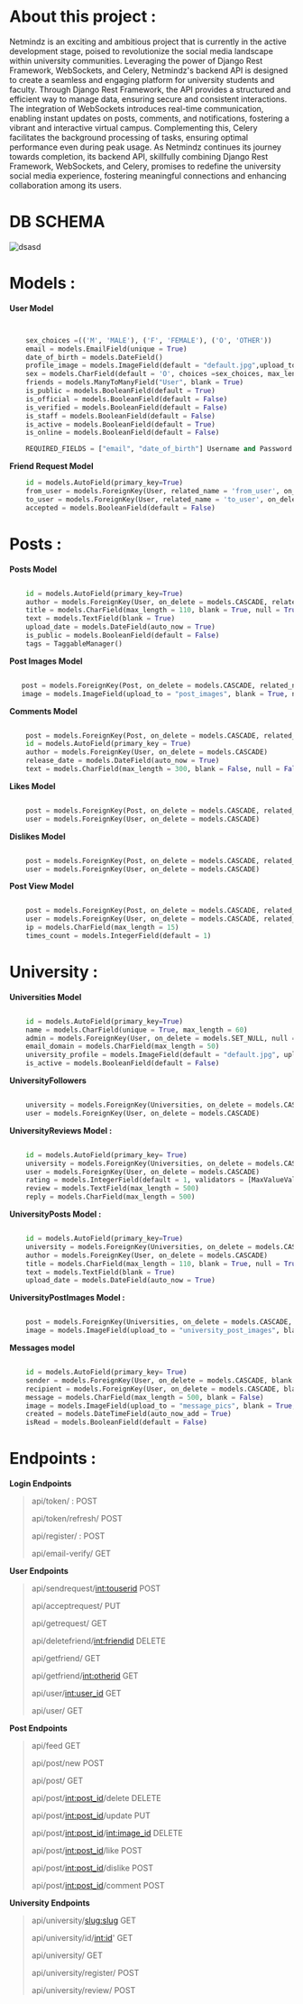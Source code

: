
# About this project :

Netmindz is an exciting and ambitious project that is currently in the active development stage, poised to revolutionize the social media landscape within university communities. Leveraging the power of Django Rest Framework, WebSockets, and Celery, Netmindz's backend API is designed to create a seamless and engaging platform for university students and faculty. Through Django Rest Framework, the API provides a structured and efficient way to manage data, ensuring secure and consistent interactions. The integration of WebSockets introduces real-time communication, enabling instant updates on posts, comments, and notifications, fostering a vibrant and interactive virtual campus. Complementing this, Celery facilitates the background processing of tasks, ensuring optimal performance even during peak usage. As Netmindz continues its journey towards completion, its backend API, skillfully combining Django Rest Framework, WebSockets, and Celery, promises to redefine the university social media experience, fostering meaningful connections and enhancing collaboration among its users.

# DB SCHEMA

![dsasd](https://github.com/kostas2370/social-media-app-api/assets/96636678/9a25b62d-8aec-4ae7-883e-acb863e3f567)


# Models :
**User Model**

```python


    sex_choices =(('M', 'MALE'), ('F', 'FEMALE'), ('O', 'OTHER'))
    email = models.EmailField(unique = True)
    date_of_birth = models.DateField()
    profile_image = models.ImageField(default = "default.jpg",upload_to = "profile_pics")
    sex = models.CharField(default = 'O', choices =sex_choices, max_length = 1)
    friends = models.ManyToManyField("User", blank = True)
    is_public = models.BooleanField(default = True)
    is_official = models.BooleanField(default = False)
    is_verified = models.BooleanField(default = False)
    is_staff = models.BooleanField(default = False)
    is_active = models.BooleanField(default = True)
    is_online = models.BooleanField(default = False)

    REQUIRED_FIELDS = ["email", "date_of_birth"] Username and Password

```
**Friend Request Model**
```python
    id = models.AutoField(primary_key=True)
    from_user = models.ForeignKey(User, related_name = 'from_user', on_delete = models.CASCADE)
    to_user = models.ForeignKey(User, related_name = 'to_user', on_delete = models.CASCADE)
    accepted = models.BooleanField(default = False)

```

# Posts :

**Posts Model**

```python

    id = models.AutoField(primary_key=True)
    author = models.ForeignKey(User, on_delete = models.CASCADE, related_name = "posts")
    title = models.CharField(max_length = 110, blank = True, null = True)
    text = models.TextField(blank = True)
    upload_date = models.DateField(auto_now = True)
    is_public = models.BooleanField(default = False)
    tags = TaggableManager()
```

**Post Images Model**

```python

   post = models.ForeignKey(Post, on_delete = models.CASCADE, related_name = "post_images")
   image = models.ImageField(upload_to = "post_images", blank = True, null = True)
```


**Comments Model**

```python

    post = models.ForeignKey(Post, on_delete = models.CASCADE, related_name = "comments")
    id = models.AutoField(primary_key = True)
    author = models.ForeignKey(User, on_delete = models.CASCADE)
    release_date = models.DateField(auto_now = True)
    text = models.CharField(max_length = 300, blank = False, null = False)

```


**Likes Model**

```python

    post = models.ForeignKey(Post, on_delete = models.CASCADE, related_name = "likes")
    user = models.ForeignKey(User, on_delete = models.CASCADE)

```
**Dislikes Model**

```python

    post = models.ForeignKey(Post, on_delete = models.CASCADE, related_name = "dislikes")
    user = models.ForeignKey(User, on_delete = models.CASCADE)

```

**Post View Model**

```python

    post = models.ForeignKey(Post, on_delete = models.CASCADE, related_name = "views")
    user = models.ForeignKey(User, on_delete = models.CASCADE, related_name = "viewer")
    ip = models.CharField(max_length = 15)
    times_count = models.IntegerField(default = 1)

```

# University :

**Universities Model**
```python

    id = models.AutoField(primary_key=True)
    name = models.CharField(unique = True, max_length = 60)
    admin = models.ForeignKey(User, on_delete = models.SET_NULL, null = True)
    email_domain = models.CharField(max_length = 50)
    university_profile = models.ImageField(default = "default.jpg", upload_to = "universities_pic")
    is_active = models.BooleanField(default = False)

```

**UniversityFollowers**

```python

    university = models.ForeignKey(Universities, on_delete = models.CASCADE)
    user = models.ForeignKey(User, on_delete = models.CASCADE)

```

**UniversityReviews Model :**

```python

    id = models.AutoField(primary_key= True)
    university = models.ForeignKey(Universities, on_delete = models.CASCADE)
    user = models.ForeignKey(User, on_delete = models.CASCADE)
    rating = models.IntegerField(default = 1, validators = [MaxValueValidator(5), MinValueValidator(1)], blank = True)
    review = models.TextField(max_length = 500)
    reply = models.CharField(max_length = 500)

```

**UniversityPosts Model :**

```python

    id = models.AutoField(primary_key=True)
    university = models.ForeignKey(Universities, on_delete = models.CASCADE, related_name = "universities_posts")
    author = models.ForeignKey(User, on_delete = models.CASCADE)
    title = models.CharField(max_length = 110, blank = True, null = True)
    text = models.TextField(blank = True)
    upload_date = models.DateField(auto_now = True)

```

**UniversityPostImages Model :**

```python

    post = models.ForeignKey(Universities, on_delete = models.CASCADE, related_name = "university_post_images")
    image = models.ImageField(upload_to = "university_post_images", blank = True, null = True)

```

**Messages model**

```python

    id = models.AutoField(primary_key= True)
    sender = models.ForeignKey(User, on_delete = models.CASCADE, blank = False, related_name= 'SenderToRec')
    recipient = models.ForeignKey(User, on_delete = models.CASCADE, blank = False, related_name ='recToSencer')
    message = models.CharField(max_length = 500, blank = False)
    image = models.ImageField(upload_to = "message_pics", blank = True, null = True)
    created = models.DateTimeField(auto_now_add = True)
    isRead = models.BooleanField(default = False)

```


# Endpoints :

**Login Endpoints**

   >api/token/  : POST
   >
   >api/token/refresh/ POST
   >
   >api/register/  : POST
   >
   >api/email-verify/ GET
   >
>

**User Endpoints**
   >api/sendrequest/<int:touserid>  POST
   >
   >api/acceptrequest/  PUT
   >
   >api/getrequest/  GET
   >
   >api/deletefriend/<int:friendid> DELETE
   >
   >api/getfriend/  GET
   >
   >api/getfriend/<int:otherid> GET
   >
   >api/user/<int:user_id>  GET
   >
   > api/user/  GET
>

**Post Endpoints**
>api/feed     GET
>
>api/post/new   POST
>
>api/post/    GET
>
>api/post/<int:post_id>/delete     DELETE
>
>api/post/<int:post_id>/update    PUT
>
>api/post/<int:post_id>/<int:image_id> DELETE
>
>api/post/<int:post_id>/like    POST
>
>api/post/<int:post_id>/dislike    POST    
>
>api/post/<int:post_id>/comment    POST
>


**University Endpoints**

   > api/university/<slug:slug>  GET
   >   
   > api/university/id/<int:id>' GET
   >   
   > api/university/ GET
   > 
   > api/university/register/  POST
   > 
   > api/university/review/ POST
    
    
    
     
    




